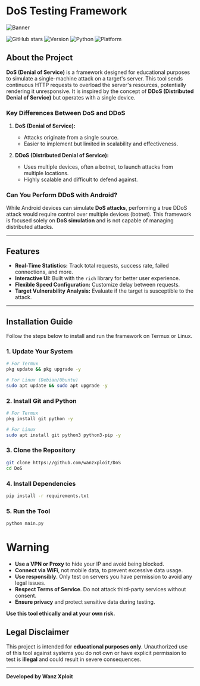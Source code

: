 
# DoS Testing Framework

![Banner](banner.png)

![GitHub stars](https://img.shields.io/github/stars/wanzxploit/DoS?style=social)
![Version](https://img.shields.io/badge/version-1.0(Beta)-brightgreen)
![Python](https://img.shields.io/badge/python-3.7+-blue)
![Platform](https://img.shields.io/badge/platform-linux%20%7C%20termux-lightgrey)

## About the Project

**DoS (Denial of Service)** is a framework designed for educational purposes to simulate a single-machine attack on a target's server. This tool sends continuous HTTP requests to overload the server's resources, potentially rendering it unresponsive. It is inspired by the concept of **DDoS (Distributed Denial of Service)** but operates with a single device.  

### Key Differences Between DoS and DDoS
1. **DoS (Denial of Service):**  
   - Attacks originate from a single source.  
   - Easier to implement but limited in scalability and effectiveness.  

2. **DDoS (Distributed Denial of Service):**  
   - Uses multiple devices, often a botnet, to launch attacks from multiple locations.  
   - Highly scalable and difficult to defend against.  

### Can You Perform DDoS with Android?  
While Android devices can simulate **DoS attacks**, performing a true DDoS attack would require control over multiple devices (botnet). This framework is focused solely on **DoS simulation** and is not capable of managing distributed attacks.  

---

## Features
- **Real-Time Statistics:** Track total requests, success rate, failed connections, and more.  
- **Interactive UI:** Built with the `rich` library for better user experience.  
- **Flexible Speed Configuration:** Customize delay between requests.  
- **Target Vulnerability Analysis:** Evaluate if the target is susceptible to the attack.  

---

## Installation Guide

Follow the steps below to install and run the framework on Termux or Linux.

### 1. Update Your System
```bash
# For Termux
pkg update && pkg upgrade -y

# For Linux (Debian/Ubuntu)
sudo apt update && sudo apt upgrade -y
```

### 2. Install Git and Python
```bash
# For Termux
pkg install git python -y

# For Linux
sudo apt install git python3 python3-pip -y
```

### 3. Clone the Repository
```bash
git clone https://github.com/wanzxploit/DoS
cd DoS
```

### 4. Install Dependencies
```bash
pip install -r requirements.txt
```

### 5. Run the Tool
```bash
python main.py
```


# Warning

- **Use a VPN or Proxy** to hide your IP and avoid being blocked.
- **Connect via WiFi**, not mobile data, to prevent excessive data usage.
- **Use responsibly**. Only test on servers you have permission to avoid any legal issues.
- **Respect Terms of Service**. Do not attack third-party services without consent.
- **Ensure privacy** and protect sensitive data during testing.

**Use this tool ethically and at your own risk.**


## Legal Disclaimer

This project is intended for **educational purposes only**. Unauthorized use of this tool against systems you do not own or have explicit permission to test is **illegal** and could result in severe consequences.

---

**Developed by Wanz Xploit**
